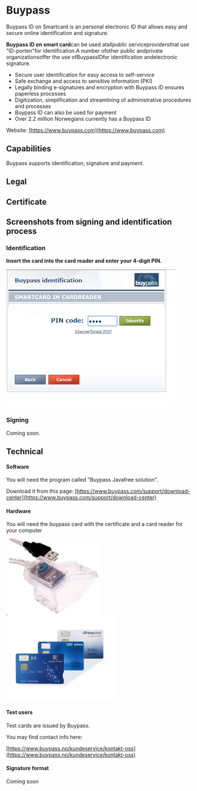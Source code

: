# Buypass

Buypass ID on Smartcard is an personal electronic ID that allows easy and secure online identification and signature.

**Buypass ID on smart card**can be used atallpublic serviceprovidersthat use "ID-porten"for identification.A number ofother public andprivate organizationsoffer the use ofBuypassIDfor identification andelectronic signature.

* Secure user identification for easy access to self-service
* Safe exchange and access to sensitive information \(PKI\)
* Legally binding e-signatures and encryption with Buypass ID ensures paperless processes
* Digitization, simplification and streamlining of administrative procedures and processes
* Buypass ID can also be used for payment
* Over 2.2 million Norwegians currently has a Buypass ID

Website: [https://www.buypass.com](https://www.buypass.com)

## Capabilities

Buypass supports identification, signature and payment.

## Legal

## Certificate

## Screenshots from signing and identification process

### Identification

**Insert the card into the card reader and enter your 4-digit PIN.**

![](/assets/buypass-auth-1.png)

### Signing

Coming soon.

## Technical

#### Software

You will need the program called "Buypass Javafree solution".

Download it from this page: [https://www.buypass.com/support/download-center](https://www.buypass.com/support/download-center)

#### Hardware

You will need the buypass card with the certificate and a card reader for your computer

. ![](/assets/kortleser.jpeg)![](/assets/buypass.jpg)

#### Test users

Test cards are issued by Buypass.

You may find contact info here:

[https://www.buypass.no/kundeservice/kontakt-oss](https://www.buypass.no/kundeservice/kontakt-oss)

#### Signature format

Coming soon

